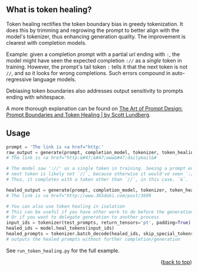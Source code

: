 <!-- back to top link -->
<a name="readme-top"></a>

<!-- ABOUT THE PROJECT -->
## What is token healing?

Token healing rectifies the token boundary bias in greedy tokenization. It does this by trimming and regrowing the prompt to better align with the model's tokenizer, thus enhancing generation quality. The improvement is clearest with completion models.

Example: given a completion prompt with a partial url ending with `:`, the model might have seen the expected completion `://` as a _single_ token in training. However, the prompt's tail token `:` tells it that the next token is not `//`, and so it looks for wrong completions. Such errors compound in auto-regressive language models.

Debiasing token boundaries also addresses output sensitivity to prompts ending with whitespace.

A more thorough explanation can be found on [The Art of Prompt Design: Prompt Boundaries and Token Healing | by Scott Lundberg](https://towardsdatascience.com/the-art-of-prompt-design-prompt-boundaries-and-token-healing-3b2448b0be38).

## Usage

```py
prompt = 'The link is <a href="http:'
raw_output = generate(prompt, completion_model, tokenizer, token_healing=False)
# The link is <a href="http:&#47;&#47;www&#47;dailymail&#

# The model saw '://' as a single token in training. Seeing a prompt ending with `:` tells it that the
# next token is likely not `//`, because otherwise it would've seen `://`.
# Thus, it completes with a token other than `//`, in this case, `&`.

healed_output = generate(prompt, completion_model, tokenizer, token_healing=True)
# The link is <a href="http://www.365doki.com/post/3699

# You can also use token healing in isolation
# This can be useful if you have other work to do before the generation
# Or if you want to delegate generation to another process
input_ids = tokenizer(test_prompts, return_tensors='pt', padding=True).input_ids.cuda()
healed_ids = model.heal_tokens(input_ids)
healed_prompts = tokenizer.batch_decode(healed_ids, skip_special_tokens=True)
# outputs the healed prompts without further completion/generation
```

See `run_token_healing.py` for the full example.

<p align="right">(<a href="#readme-top">back to top</a>)</p>